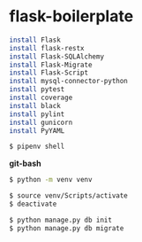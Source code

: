 # flask-boilerplate

```bash
install Flask
install flask-restx
install Flask-SQLAlchemy
install Flask-Migrate
install Flask-Script
install mysql-connector-python
install pytest
install coverage
install black
install pylint
install gunicorn
install PyYAML
```


```bash
$ pipenv shell
```

**git-bash**
```bash
$ python -m venv venv

$ source venv/Scripts/activate
$ deactivate
```

```bash
$ python manage.py db init
$ python manage.py db migrate
```